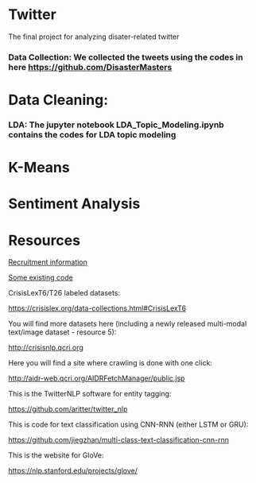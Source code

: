 # Twitter
The final project for analyzing disater-related twitter

### Data Collection: We collected the tweets using the codes in here https://github.com/DisasterMasters

# Data Cleaning: 

### LDA: The jupyter notebook LDA_Topic_Modeling.ipynb contains the codes for LDA topic modeling

# K-Means

# Sentiment Analysis







# Resources

[Recruitment information](https://github.com/fdac18/FinalProjects/blob/master/TwitterRecruitment2018Fall.pptx?raw=true)


[Some existing code](https://github.com/orgs/DisasterMasters/)


CrisisLexT6/T26 labeled datasets:

https://crisislex.org/data-collections.html#CrisisLexT6 

You will find more datasets here (including a newly released multi-modal text/image dataset - resource 5):

http://crisisnlp.qcri.org 

Here you will find a site where crawling is done with one click:

http://aidr-web.qcri.org/AIDRFetchManager/public.jsp  

This is the TwitterNLP software for entity tagging: 

https://github.com/aritter/twitter_nlp 

This is code for text classification using CNN-RNN (either LSTM or GRU):

https://github.com/jiegzhan/multi-class-text-classification-cnn-rnn 

This is the website for GloVe:

https://nlp.stanford.edu/projects/glove/ 
